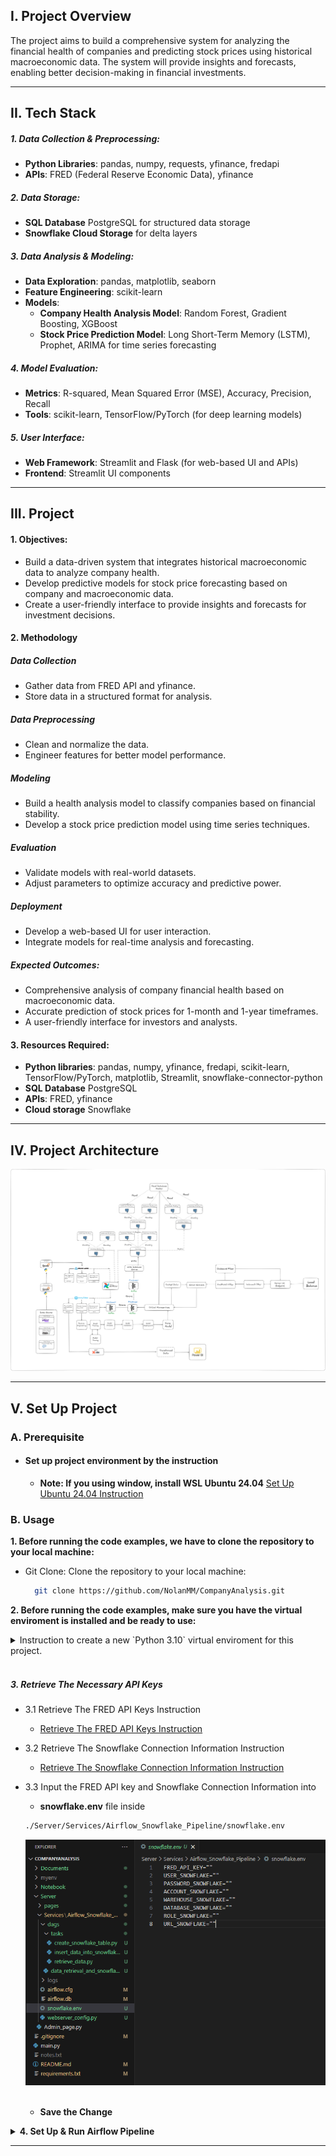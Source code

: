## I. Project Overview
The project aims to build a comprehensive system for analyzing the financial health of companies and predicting stock prices using historical macroeconomic data. The system will provide insights and forecasts, enabling better decision-making in financial investments.

---

## II. Tech Stack

##### 1. Data Collection & Preprocessing:
- **Python Libraries**: pandas, numpy, requests, yfinance, fredapi
- **APIs**: FRED (Federal Reserve Economic Data), yfinance

##### 2. Data Storage:
- **SQL Database** PostgreSQL for structured data storage
- **Snowflake Cloud Storage** for delta layers

##### 3. Data Analysis & Modeling:
- **Data Exploration**: pandas, matplotlib, seaborn
- **Feature Engineering**: scikit-learn
- **Models**:
  - **Company Health Analysis Model**: Random Forest, Gradient Boosting, XGBoost
  - **Stock Price Prediction Model**: Long Short-Term Memory (LSTM), Prophet, ARIMA for time series forecasting

##### 4. Model Evaluation:
- **Metrics**: R-squared, Mean Squared Error (MSE), Accuracy, Precision, Recall
- **Tools**: scikit-learn, TensorFlow/PyTorch (for deep learning models)

##### 5. User Interface:
- **Web Framework**: Streamlit and Flask (for web-based UI and APIs)
- **Frontend**: Streamlit UI components

---

## III. Project

#### 1. Objectives:
- Build a data-driven system that integrates historical macroeconomic data to analyze company health.
- Develop predictive models for stock price forecasting based on company and macroeconomic data.
- Create a user-friendly interface to provide insights and forecasts for investment decisions.

#### 2. Methodology

##### Data Collection
- Gather data from FRED API and yfinance.
- Store data in a structured format for analysis.

##### Data Preprocessing
- Clean and normalize the data.
- Engineer features for better model performance.

##### Modeling
- Build a health analysis model to classify companies based on financial stability.
- Develop a stock price prediction model using time series techniques.

##### Evaluation
- Validate models with real-world datasets.
- Adjust parameters to optimize accuracy and predictive power.

##### Deployment
- Develop a web-based UI for user interaction.
- Integrate models for real-time analysis and forecasting.

##### Expected Outcomes:
- Comprehensive analysis of company financial health based on macroeconomic data.
- Accurate prediction of stock prices for 1-month and 1-year timeframes.
- A user-friendly interface for investors and analysts.


#### 3. Resources Required:
- **Python libraries**: pandas, numpy, yfinance, fredapi, scikit-learn, TensorFlow/PyTorch, matplotlib, Streamlit, snowflake-connector-python
- **SQL Database** PostgreSQL
- **APIs**: FRED, yfinance
- **Cloud storage** Snowflake

---

## IV. Project Architecture

![Project Architecture](./Documents/Images/Company_Analysis.png)

---

## V. Set Up Project

### A. Prerequisite

- #### **Set up project environment by the instruction**
  - **Note: If you using window, install WSL Ubuntu 24.04**
[Set Up Ubuntu 24.04 Instruction](./Documents/Setup_Step.md)

### B. Usage
**1. Before running the code examples, we have to clone the repository to your local machine:**

* Git Clone: Clone the repository to your local machine:
  
  ```bash
    git clone https://github.com/NolanMM/CompanyAnalysis.git
  ```

**2. Before running the code examples, make sure you have the virtual enviroment is installed and be ready to use:**

<details><summary>Instruction to create a new `Python 3.10` virtual enviroment for this project.</summary>

* If you want to create a new virtual enviroment, you can use the following command in the terminal of the project directory:

  * In Windows or Linux, you can use the following command:
  
  ```bash
    python -m venv venv
  ```

  * Then, you can activate the virtual enviroment by using the following command:
  
  ```bash
    venv\Scripts\activate
  ```

  * In MacOs, you can use the following command:
  
  ```bash
    python3 -m venv venv
  ```

  * Then, you can activate the virtual enviroment by using the following command:
  
  ```bash
    source venv/Scripts/activate
  ```

* Make sure the virtual environment needed for project is activate with corresponding project directory, you can use the following command:

  * In Windows or Linux, you can use the following command:
  
  ```bash
    venv\Scripts\activate
  ```

  * In MacOs, you can use the following command:
  
  ```bash
    source venv/Scripts/activate
  ```

* Install requirements.txt: Automatically installed dependencies that needed for the project:
  
  ```bash
    pip install -r requirements.txt
  ```

</details>

</br>

##### 3. Retrieve The Necessary API Keys

- 3.1 Retrieve The FRED API Keys Instruction
  - [Retrieve The FRED API Keys Instruction](./Documents/Images/Retrieve_FRED_API_Key.md)
- 3.2 Retrieve The Snowflake Connection Information Instruction
  - [Retrieve The Snowflake Connection Information Instruction](./Documents/Images/Create_Snowflake_Account_Connect_Python.md)
- 3.3 Input the FRED API key and Snowflake Connection Information into
  - **snowflake.env** file inside
   ```bash
   ./Server/Services/Airflow_Snowflake_Pipeline/snowflake.env
   ```
  <p align="center">
    <img src="./Documents/Images/ENV_Variables.png" alt="Description of image" width="500"/>
  </p>
  <br>

  - **Save the Change**

<details>

<summary><b>4. Set Up & Run Airflow Pipeline</b></summary>

<details><summary>Instructions to create a new `Python 3.10` virtual environment if not available.</summary>

* To create a new virtual environment, use the following command in the terminal of the project directory:

  * In Windows or Linux, use:
  
  ```bash
  python -m venv venv
  ```

  * Activate the virtual environment with:
  
  ```bash
  venv\Scripts\activate
  ```

  * In macOS, use:
  
  ```bash
  python3 -m venv venv
  ```

  * Activate the virtual environment with:
  
  ```bash
  source venv/bin/activate
  ```

* Ensure the virtual environment is activated in the corresponding project directory:

  * In Windows or Linux:
  
  ```bash
  venv\Scripts\activate
  ```

  * In macOS:
  
  ```bash
  source venv/bin/activate
  ```

* Install dependencies from `requirements.txt`:
  
  ```bash
  pip install -r requirements.txt
  ```

</details>


##### Configure Airflow Environment Path

Open The COMPANYANALYSIS Project Directory just Cloned in WSL terminal (Inside Python Virtual Environment)

```bash
export AIRFLOW_HOME="$(pwd)/Server/Services/Airflow_Snowflake_Pipeline"
export PATH="$PATH:$AIRFLOW_HOME"
echo $AIRFLOW_HOME
```

##### Initialize Airflow and Create Admin User

```bash
airflow db init
airflow users create --role Admin --username admin --email admin --firstname admin --lastname admin --password admin
```

##### Enable XCom Pickling

* Locate the line: `enable_xcom_pickling = True` (line 212 in the Airflow configuration file **(Project_Dir\Server\Services\Airflow_Snowflake_Pipeline\airflow.cfg)**).
  <p align="center">
    <img src="./Documents/Images/XComPicklingEnable.png" alt="Description of image" height="400"/>
  </p>
</br>

##### Start Airflow Services
**First start the schedule in Another Instance of WSL Terminal (Inside PyVirtualEnv)**
  - Open another instance of WSL terminal window 
  - Open the virtual environment inside project directory
  - Set up the Airflow path again:

    ```bash
    export AIRFLOW_HOME="$(pwd)/Server/Services/Airflow_Snowflake_Pipeline"
    export PATH="$PATH:$AIRFLOW_HOME"
    airflow scheduler
    ```
**Then start the Airflow in Current WSL Terminal (Inside PyVirtualEnv)**
  ```bash
  airflow webserver -p 8080
  ```
  - Open the web browser and go to: [http://localhost:8080](http://localhost:8080)
  - Log in with the admin credentials you created earlier. (admin, admin)
  - Find and Choose the Dag name ```Data_Retrieval_And_Snowflake_Storage``` -> Play button to trigger it to run
  <p align="center">
    <img src="./Documents/Images/Airflow_Trigger.png" alt="Description of image" width="1000"/>
  </p>

</details>

---